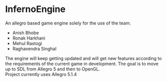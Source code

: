 # InfernoEngine
An allegro based game engine solely for the use of the team. <br>
<ul>
<li>Anish Bhobe
<li>Ronak Harkhani
<li>Mehul Rastogi
<li>Raghavendra Singhal
</ul>
The engine will keep getting updated and will get new features according to the requirements of the current game in development.
The goal is to move up to SDL from Allegro 5 and then to OpenGL. <br>
Project currently uses Allegro 5.1.4 <br>
